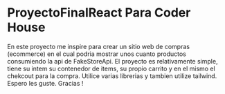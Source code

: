 # ProyectoFinalReact  Para Coder House
En este proyecto me inspire para crear un sitio web de compras (ecommerce) en el cual podria mostrar unos cuanto productos consumiendo la api de
FakeStoreApi. El proyecto es relativamente simple, tiene su intem su contenedor de items, su propio carrito y en el mismo el chekcout para la compra.
Utilice varias librerias y tambien utilize tailwind. Espero les guste. Gracias !
